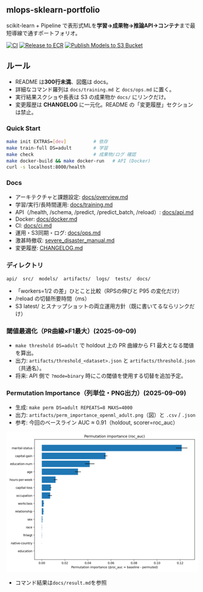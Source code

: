 ## mlops-sklearn-portfolio

scikit-learn + Pipeline で表形式MLを**学習→成果物→推論API→コンテナ**まで最短導線で通すポートフォリオ。

[![CI](https://github.com/Nickelth/mlops-sklearn-portfolio/actions/workflows/ci.yml/badge.svg)](../../actions)
[![Release to ECR](https://github.com/Nickelth/mlops-sklearn-portfolio/actions/workflows/release-ecr.yml/badge.svg)](../../actions)
[![Publish Models to S3 Bucket](https://github.com/Nickelth/mlops-sklearn-portfolio/actions/workflows/push-s3.yml/badge.svg)](../../actions)

## ルール

* README は**300行未満**、図鑑は docs。
* 詳細なコマンド羅列は `docs/training.md` と `docs/ops.md` に置く。
* 実行結果スクショや長表は S3 の成果物か `docs/` にリンクだけ。
* 変更履歴は **CHANGELOG** に一元化。README の「変更履歴」セクションは禁止。

### Quick Start
```bash
make init EXTRAS=[dev]          # 依存
make train-full DS=adult        # 学習
make check                      # 成果物/ログ 確認
make docker-build && make docker-run   # API (Docker)
curl -s localhost:8000/health
```

### Docs

* アーキテクチャと課題設定: [docs/overview.md](docs/overview.md)
* 学習/実行/長時間運用: [docs/training.md](docs/training.md)
* API（/health, /schema, /predict, /predict\_batch, /reload）: [docs/api.md](docs/api.md)
* Docker: [docs/docker.md](docs/docker.md)
* CI: [docs/ci.md](docs/ci.md)
* 運用・S3同期・ログ: [docs/ops.md](docs/ops.md)
* 激甚時撤収: [severe\_disaster\_manual.md](docs/severe_disaster_manual.md)
* 変更履歴: [CHANGELOG.md](CHANGELOG.md)

### ディレクトリ

```
api/  src/  models/  artifacts/  logs/  tests/  docs/
```

- 「workers=1/2 の差」ひとこと比較（RPSの伸びと P95 の変化だけ）
- /reload の切替所要時間（ms）
- S3 latest/ とスナップショットの両立運用方針（既に書いてるならリンクだけ）

### 閾値最適化（PR曲線×F1最大）(2025-09-09)

- `make threshold DS=adult` で holdout 上の PR 曲線から F1 最大となる閾値を算出。
- 出力: `artifacts/threshold_<dataset>.json` と `artifacts/threshold.json`（共通名）。
- 将来: API 側で `?mode=binary` 時にこの閾値を使用する切替を追加予定。

### Permutation Importance（列単位・PNG出力）(2025-09-09)
- 生成: `make perm DS=adult REPEATS=8 MAXS=4000`
- 出力: `artifacts/perm_importance_openml_adult.png`（図）と `.csv` / `.json`
- 参考: 今回のベースライン AUC ≈ 0.91（holdout, scorer=roc_auc）

![Permutation importance (adult)](artifacts/perm_importance_openml_adult.png)

- コマンド結果は`docs/result.md`を参照

